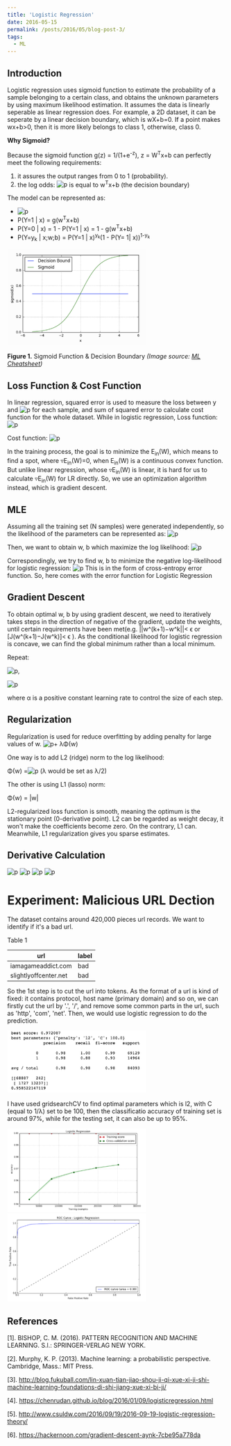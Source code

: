 ```yaml
---
title: 'Logistic Regression'
date: 2016-05-15
permalink: /posts/2016/05/blog-post-3/
tags:
  - ML
---
```


## Introduction
Logistic regression uses sigmoid function to estimate the probability of a sample belonging to a certain class, and obtains the unknown parameters by using maximum likelihood estimation. It assumes the data is linearly seperable as linear regression does. For example, a 2D dataset, it can be seperate by a linear decision boundary, which is wX+b=0. If a point makes wx+b>0, then it is more likely belongs to class 1, otherwise, class 0. 

**Why Sigmoid?**

Because the sigmoid function g(z) = 1/(1+e<sup>-z</sup>), z = W<sup>T</sup>x+b can perfectly meet the following requirements:
1. it assures the output ranges from 0 to 1 (probability).
2. the log odds: <img src="https://latex.codecogs.com/svg.latex?log{P(Y=1|x)\over P(Y=0|x)}" title="p" /> is equal to w<sup>T</sup>x+b (the decision boundary)

The model can be represented as:
* <img src="https://latex.codecogs.com/svg.latex?g(z) = \frac{1}{1+e^{-z}}" title="p" />
* P(Y=1 \| x) = g(w<sup>T</sup>x+b)
* P(Y=0 \| x) = 1 - P(Y=1 \| x) = 1 - g(w<sup>T</sup>x+b)
* P(Y=y<sub>k</sub> \| x;w;b) = P(Y=1 \| x)<sup>y<sub>k</sub></sup>(1 - P(Y= 1\| x))<sup>1-y<sub>k</sub></sup>

<p float="left"><img src="/images/p3sigmoid.png" width="320" /></p>

**Figure 1.** Sigmoid Function & Decision Boundary _(Image source: [ML Cheatsheet](https://ml-cheatsheet.readthedocs.io/en/latest/logistic_regression.html#cost-function))_

**Loss Function & Cost Function**
---
In linear regression, squared error is used to measure the loss between y and <img src="https://latex.codecogs.com/svg.latex?\hat y" title="p" /> for each sample, and sum of squared error to calculate cost function for the whole dataset. While in logistic regression, 
Loss function: <img src="https://latex.codecogs.com/svg.latex?L(y, \hat y) = -[{y_k} log P(Y=1 | x) + (1-y_k)log(1 - P(Y= 1| x))]" title="p" />

Cost function: <img src="https://latex.codecogs.com/svg.latex?J(w, b) = \frac {1} {m} { \sum^N_{n=1} L(y, \hat y)}" title="p" />

In the training process, the goal is to minimize the E<sub>in</sub>(W), which means to find a spot, where ▿E<sub>in</sub>(W)=0, when E<sub>in</sub>(W) is a continuous convex function. But unlike linear regression, whose ▿E<sub>in</sub>(W) is linear, it is hard for us to calculate ▿E<sub>in</sub>(W) for LR directly. So, we use an optimization algorithm instead, which is gradient descent.

**MLE**
---
Assuming all the training set (N samples) were generated independently, so the likelihood of the parameters can be represented as:  <img src="https://latex.codecogs.com/svg.latex?MLE(w,b) =\pi^N_{n=1}  P(Y=1 | x)^{y_k}(1 - P(Y= 1| x))^{1-y_k}" title="p" /> 

Then, we want to obtain w, b which maximize the log likelihood:
<img src="https://latex.codecogs.com/svg.latex?MLE(w,b) = \sum^N_{n=1} {y_k} log P(Y=1 | x) + (1-y_k)log(1 - P(Y= 1| x))" title="p" /> 

Correspondingly, we try to find w, b to minimize the negative log-likelihood for logistic regression:
<img src="https://latex.codecogs.com/svg.latex?NLL(w,b) = -\sum^N_{n=1} [{y_k} log P(Y=1 | x) + (1-y_k)log(1 - P(Y= 1| x))]" title="p" /> 
This is in the form of cross-entropy error function. So, here comes with the error function for Logistic Regression


## Gradient Descent

To obtain optimal w, b by using gradient descent, we need to iteratively takes steps in the direction of negative of the gradient, update the weights, until certain requirements have been met(e.g.  \|\|w^(k+1)−w^k\|\|< ϵ  or [J(w^(k+1)−J(w^k)]< ϵ ). As the conditional likelihood for logistic regression is concave, we can find the global minimum rather than a local minimum.

Repeat:

<img src="https://latex.codecogs.com/svg.latex?w:= w- α\frac{∂J(w,b)}{∂w}" title="p" />,

<img src="https://latex.codecogs.com/svg.latex?b:= b- α\frac{∂J(w,b)}{∂b}" title="p" />
    
where α is a positive constant learning rate to control the size of each step.  

**Regularization** 
---
Regularization is used for reduce overfitting by adding penalty for large values of w. 
<img src="https://latex.codecogs.com/svg.latex?J(w) = -\frac {1} {m} \sum^N_{n=1}[{y_k} log P(Y=1 | x) + (1-y_k)log(1 - P(Y= 1| x)]" title="p" />+ λΦ(w)

One way is to add L2 (ridge) norm to the log likelihood:

Φ(w) =<img src="https://latex.codecogs.com/svg.latex?\sum^M_{m=1}{w^2_m}" title="p" /> (λ would be set as λ/2)

The other is using L1 (lasso) norm:

Φ(w) = \|w\|

L2-regularized loss function is smooth, meaning the optimum is the stationary point (0-derivative point). L2 can be regarded as weight decay, it won't make the coefficients become zero. On the contrary, L1 can. Meanwhile, L1 regularization gives you sparse estimates.

**Derivative Calculation** 
---
<img src="https://latex.codecogs.com/svg.latex?\frac{dL}{da} = - \frac{y}{a} + \frac{1-y}{1-a}" title="p" />

<img src="https://latex.codecogs.com/svg.latex?dz = \frac{dL(a,y)}{dz} =  (- \frac{y}{a} + \frac{1-y}{1-a})(a(1-a)) = a-y" title="p" />

<img src="https://latex.codecogs.com/svg.latex?dw = \frac{dL}{dw} = x{dz} = \frac {1}{m} \sum^m_{i=1}{x^i}(a^i-y^i)" title="p" />

<img src="https://latex.codecogs.com/svg.latex?db = dz = \frac {1}{m} \sum^m_{i=1}(a^i-y^i)" title="p" />

Experiment: Malicious URL Dection
======
The dataset contains around 420,000 pieces url records. We want to identify if it's a bad url.

Table 1

| url           | label   |    
| ---------        | ------ | 
| iamagameaddict.com     | bad  | 
| slightlyoffcenter.net    | bad   | 

So the 1st step is to cut the url into tokens. As the format of a url is kind of fixed: it contains protocol, host name (primary domain) and so on, we can firstly cut the url by '.', '/', and remove some common parts in the url, such as 'http', 'com', 'net'. Then, we would use logistic regression to do the prediction.

<p float="left"><img src="/images/lg11.png" width="320" /></p>

I have used gridsearchCV to find optimal parameters which is l2, with C (equal to 1/λ) set to be 100, then the classificatio accuracy of training set is around 97%, while for the testing set, it can also be up to 95%.

<p float="left"><img src="/images/lg12.png" width="320" /><img src="/images/lg13.png" width="320" /></p>

References
------
[1]. BISHOP, C. M. (2016). PATTERN RECOGNITION AND MACHINE LEARNING. S.l.: SPRINGER-VERLAG NEW YORK.

[2]. Murphy, K. P. (2013). Machine learning: a probabilistic perspective. Cambridge, Mass.: MIT Press.

[3]. http://blog.fukuball.com/lin-xuan-tian-jiao-shou-ji-qi-xue-xi-ji-shi-machine-learning-foundations-di-shi-jiang-xue-xi-bi-ji/

[4]. https://chenrudan.github.io/blog/2016/01/09/logisticregression.html

[5]. http://www.csuldw.com/2016/09/19/2016-09-19-logistic-regression-theory/

[6]. https://hackernoon.com/gradient-descent-aynk-7cbe95a778da





